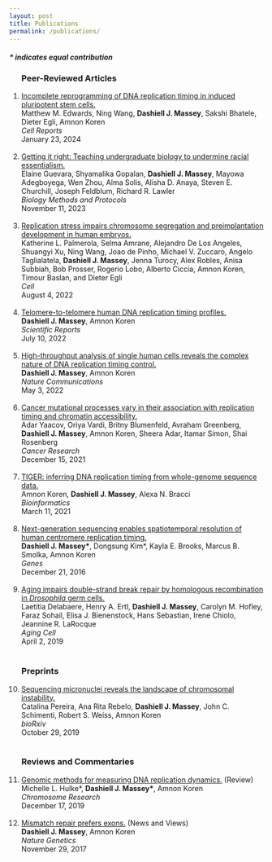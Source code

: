 ```yaml
---
layout: post
title: Publications
permalink: /publications/
---
```


<h4> <i> * indicates equal contribution </i></h4>

<ol>

<h3>Peer-Reviewed Articles </h3>
  
  <li><a class="light-bg" href="https://doi.org/10.1016/j.celrep.2023.113664" target="_blank" rel="noopener noreferrer">
    Incomplete reprogramming of DNA replication timing in induced pluripotent stem cells.</a> <br>
    <div class="post-byline">
      Matthew M. Edwards, Ning Wang, <b>Dashiell J. Massey</b>, Sakshi Bhatele, Dieter Egli, Amnon Koren <br>
      <i>Cell Reports</i><br>
      January 23, 2024
    </div>
  </li>
  
  <br>

  <li><a class="light-bg" href="https://doi.org/10.1093/biomethods/bpad032" target="_blank" rel="noopener noreferrer">
    Getting it right: Teaching undergraduate biology to undermine racial essentialism.</a> <br>
    <div class="post-byline">
      Elaine Guevara, Shyamalika Gopalan, <b>Dashiell J. Massey</b>, Mayowa Adegboyega, Wen Zhou, Alma Solis, Alisha D. Anaya,
      Steven E. Churchill, Joseph Feldblum, Richard R. Lawler<br>
      <i>Biology Methods and Protocols</i><br>
      November 11, 2023
    </div>
  </li>
  
  <br>

  <li><a class="light-bg" href="https://doi.org/10.1016/j.cell.2022.06.028" target="_blank" rel="noopener noreferrer">
    Replication stress impairs chromosome segregation and preimplantation development in human embryos.</a> <br>
    <div class="post-byline">
      Katherine L. Palmerola, Selma Amrane, Alejandro De Los Angeles, Shuangyi Xu, Ning Wang, Joao de Pinho,
      Michael V. Zuccaro, Angelo Taglialatela, <b>Dashiell J. Massey</b>, Jenna Turocy, Alex Robles, Anisa Subbiah,
      Bob Prosser, Rogerio Lobo, Alberto Ciccia, Amnon Koren, Timour Baslan, and Dieter Egli<br>
      <i>Cell</i><br>
      August 4, 2022
    </div>
  </li>
  
  <br>
  
  <li><a class="light-bg" href="https://doi.org/10.1038/s41598-022-13638-8" target="_blank" rel="noopener noreferrer">
    Telomere-to-telomere human DNA replication timing profiles.</a> <br>
    <div class="post-byline">
      <b>Dashiell J. Massey</b>, Amnon Koren<br>
      <i>Scientific Reports</i><br>
      July 10, 2022  
    </div>
  </li>
  
  <br>
  
  <li><a class="light-bg" href="https://doi.org/10.1038/s41467-022-30212-y" target="_blank" rel="noopener noreferrer">
    High-throughput analysis of single human cells reveals the complex nature of DNA replication timing control.</a> <br>
    <div class="post-byline">
      <b>Dashiell J. Massey</b>, Amnon Koren<br>
      <i>Nature Communications</i><br>
      May 3, 2022
    </div>
  </li>
  
  <br>

  <li><a class="light-bg" href="https://doi.org/10.1158/0008-5472.CAN-21-2039" target="_blank" rel="noopener noreferrer">
    Cancer mutational processes vary in their association with replication timing and chromatin accessibility.</a> <br>
    <div class="post-byline">
      Adar Yaacov, Oriya Vardi, Britny Blumenfeld, Avraham Greenberg, <b>Dashiell J. Massey</b>, Amnon Koren, Sheera Adar,
      Itamar Simon, Shai Rosenberg<br>
      <i>Cancer Research</i><br>
      December 15, 2021  
    </div>
  </li>
  
  <br>
  
  <li><a class="light-bg" href="https://doi.org/10.1093/bioinformatics/btab166" target="_blank" rel="noopener noreferrer">
    TIGER: inferring DNA replication timing from whole-genome sequence data.</a> <br>
    <div class="post-byline">
      Amnon Koren, <b>Dashiell J. Massey</b>, Alexa N. Bracci<br>
      <i>Bioinformatics</i><br>
      March 11, 2021
    </div>
  </li>
  
  <br>
  
  <li><a class="light-bg" href="https://doi.org/10.3390/genes10040269" target="_blank" rel="noopener noreferrer">
    Next-generation sequencing enables spatiotemporal resolution of human centromere replication timing.</a> <br>
    <div class="post-byline">
      <b>Dashiell J. Massey*</b>, Dongsung Kim*, Kayla E. Brooks, Marcus B. Smolka, Amnon Koren<br>
      <i>Genes</i><br>
      December 21, 2016
    </div>
  </li>
  
  <br>
  
  <li><a class="light-bg" href="https://doi.org/10.1111/acel.12556" target="_blank" rel="noopener noreferrer">
    Aging impairs double-strand break repair by homologous recombination in <i>Drosophila</i> germ cells.</a> <br>
    Laetitia Delabaere, Henry A. Ertl, <b>Dashiell J. Massey</b>, Carolyn M. Hofley, Faraz Sohail, Elisa J. Bienenstock,
    Hans Sebastian, Irene Chiolo, Jeannine R. LaRocque<br>
    <i>Aging Cell</i><br>
    April 2, 2019  
  </li>
  
  <br>
  

<h3>Preprints </h3>
<li><a class="light-bg" href="https://doi.org/10.1101/2021.10.28.466311" target="_blank" rel="noopener noreferrer">
    Sequencing micronuclei reveals the landscape of chromosomal instability.</a> <br>
    <div class="post-byline">
      Catalina Pereira, Ana Rita Rebelo, <b>Dashiell J. Massey</b>, John C. Schimenti, Robert S. Weiss, Amnon Koren<br>
      <i>bioRxiv</i><br>
      October 29, 2019
    </div>
  </li>
  
  <br>

<h3>Reviews and Commentaries</h3>
<li><a class="light-bg" href="https://doi.org/10.1007/s10577-019-09624-y" target="_blank" rel="noopener noreferrer">
    Genomic methods for measuring DNA replication dynamics.</a> (Review)<br>
     <div class="post-byline">
      Michelle L. Hulke*, <b>Dashiell J. Massey*</b>, Amnon Koren<br>
      <i>Chromosome Research</i><br>
      December 17, 2019  
    </div>
  </li>
  
  <br>

  <li><a class="light-bg" href="https://doi.org/10.1038/ng.3993" target="_blank" rel="noopener noreferrer">
    Mismatch repair prefers exons.</a> (News and Views)<br>
    <div class="post-byline">
      <b>Dashiell J. Massey</b>, Amnon Koren<br>
      <i>Nature Genetics</i><br>
      November 29, 2017  
    </div>
  </li>
  <br>

</ol>
